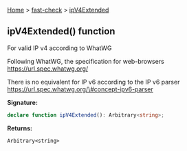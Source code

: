 [Home](/) &gt; [fast-check](../fast-check.md) &gt; [ipV4Extended](ipV4Extended.md)

## ipV4Extended() function

For valid IP v4 according to WhatWG

Following WhatWG, the specification for web-browsers https://url.spec.whatwg.org/

There is no equivalent for IP v6 according to the IP v6 parser https://url.spec.whatwg.org/\#concept-ipv6-parser

<b>Signature:</b>

```typescript
declare function ipV4Extended(): Arbitrary<string>;
```
<b>Returns:</b>

`Arbitrary<string>`

